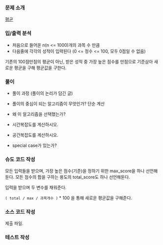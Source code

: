### 문제 소개
[평균](https://www.acmicpc.net/problem/1546)

### 입/출력 분석
- 처음으로 들어온 n(n <= 1000)개의 과목 수 만큼
- 다음줄에 각각의 성적이 입력된다 (0 <= 정수 <= 100, 모두 0점일 수 없음)

기존의 100점만점의 평균이 아닌, 받은 성적 중 가장 높은 점수를 만점으로 기준삼아 새로운 평균을 구해 평균값을 구한다.

### 풀이
- 풀이 과정 (풀이의 논리가 담긴 글)

- 풀이의 중심이 되는 알고리즘이 무엇인가?
단순 계산
- 왜 이 알고리즘을 선택했는가?

- 시간복잡도를 계산하시오.

- 공간복잡도를 계산하시오.

- special case가 있는가?

### 슈도 코드 작성
모든 입력들을 받으며,
가장 높은 점수(기준)을 정하기 위한 max_score을 하나 선언해둔다.
모든 점수의 합을 구하는 용도의 total_score도 하나 선언해둔다.

입력을 받으며 두 변수를 채워준다.

`( total / max / 과목개수 )` * 100 을 통해 새로운 평균값을 구해준다.

### 소스 코드 작성
제출 파일.

### 테스트 작성

